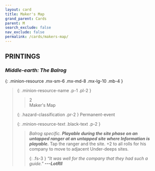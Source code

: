 ```yaml
---
layout: card
title: Maker's Map
grand_parent: Cards
parent: M
search_exclude: false
nav_exclude: false
permalink: /cards/makers-map/
---
```


## PRINTINGS


### _Middle-earth: The Balrog_

{: .minion-resource .mx-sm-6 .mx-md-8 .mx-lg-10 .mb-4 }
> {: .minion-resource-name .p-1 .pl-2 }
> > <div class="hazard-mp">2</div>
> > <div class="card-name">Maker's Map</div>
>
> {: .hazard-classification .pr-2 }
> Permanent-event
>
> {: .minion-resource-text .black-text .p-2 }
> > _Balrog specific._ ***Playable during the site phase on an untapped ranger at an untapped site where Information is playable.*** Tap the ranger and the site. +2 to all rolls for his company to move to adjacent Under-deeps sites. 
> > 
> > {: .fs-3 } 
> > _“It was well for the company that they had such a guide."_ ***---&#65279;LotRII*** 
> 
